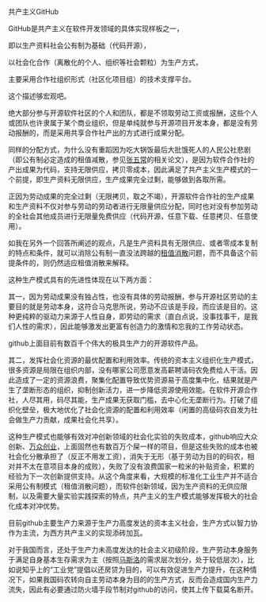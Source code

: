 共产主义GitHub

GitHub是共产主义在软件开发领域的具体实现样板之一，

即以生产资料社会公有制为基础（代码开源），

以社会化合作（离散化的个人、组织等社会颗粒）为生产方式，

主要采用合作社组织形式（社区化项目组）的技术支撑平台。



这个描述够宏观吧。



绝大部分参与开源软件社区的个人和团队，都是不领取劳动工资或报酬，这些个人或团队也许隶属于某个商业组织，但是单纯就参与开源项目开发本身，都是没有劳动报酬的，而是采用共享合作社产出的方式进行成果分配。

同样的分配方式，为什么没有重蹈因为吃大锅饭最后大批饿死人的人民公社悲剧（即公有制必定造成的租值减散，参见[张五常](https://www.zhihu.com/search?q=张五常&search_source=Entity&hybrid_search_source=Entity&hybrid_search_extra={"sourceType"%3A"answer"%2C"sourceId"%3A2493707250})的相关论文），是因为软件合作社的产出成果为代码，支持无限供应，拷贝零成本，因此满足了共产主义生产模式的一个前提，即生产资料无限供应，生产成果完全过剩，能够做到各取所需。

正因为劳动成果的完全过剩（无限拷贝，取之不竭），开源软件合作社的生产成果和生产资料不仅对参与劳动的劳动者进行无限量供应分配，同时也对没有参加劳动的全社会其他成员进行无限量免费供应（代码开源，任意下载、任意拷贝、任意使用）。

如我在另外一个回答所阐述的观点，凡是生产资料具有无限供应、或者零成本复制的特点和条件，就可以消除公有制一直没法跨越的[租值消散](https://www.zhihu.com/search?q=租值消散&search_source=Entity&hybrid_search_source=Entity&hybrid_search_extra={"sourceType"%3A"answer"%2C"sourceId"%3A2493707250})问题，而不具备这个前提条件的，则仍然适应租值消散来解释。



这种生产模式具有的先进性体现在以下两方面：

其一，因为劳动成果没有独占性，也没有具体的劳动报酬，参与开源社区劳动的主要目的就是劳动本身，这符合马克思所说，劳动不应该是手段，而应该是目的。这种更纯粹的驱动力来源于人性自身，即劳动的需求（直白点说，没事找事干，是我们人性的需求），因此能够激发出更富有创造力的激情和忘我的工作劳动状态。

github上面目前有数百千个伟大的极具生产力的开源软件产品。



其二，发挥社会化资源的最优配置和利用效率。传统的资本主义组织化生产模式，很多资源是局限在组织内部，没有哪家公司愿意发高薪聘请码农免费给人干活。因此造成了一定的资源浪费，聚集化配置导致优势资源易于高度集中化，结果就是产生了垄断形态的组织，抑制创新活力，进一步降低资源使用效能。在软件开源合作社，人尽其用，码尽其能，生产成果无获取门槛，去中心化无垄断行为。打破了组织化壁垒，极大地优化了社会化资源的配置和利用效率（闲置的高级码农自发为社会做生产力贡献，成果社会化共享）。



这种生产模式也能够有效对冲创新领域的社会化实验的失败成本，github响应大众创新、[万众创业](https://www.zhihu.com/search?q=万众创业&search_source=Entity&hybrid_search_source=Entity&hybrid_search_extra={"sourceType"%3A"answer"%2C"sourceId"%3A2493707250})，上面固然也有数百万个屎一样的项目，但是这些失败的成本也被社会化分散承担了（反正不用发工资），消失于无形（基于劳动为目的的码农，相对并不太在意项目本身的成败），失败了没有浪费国家一粒米的补贴资金，积累的经验为下一次创新提供支持。从这个角度来看，大规模的标准化工业生产并不适合采用公有制模式（租值消散问题），而软件创新领域，因为生产资料的无供应限制，以及需要大量实验实践探索的特点，共产主义的生产模式能够发挥极大的社会化成本对冲优势。



目前github主要生产力来源于生产力高度发达的资本主义社会，生产方式以智力协作为主流，为西方共产主义的实现添砖加瓦。



对于我国而言，还处于生产力未高度发达的社会主义初级阶段，生产劳动本身服务于满足自身基本生存需求为主（按照[马斯洛](https://www.zhihu.com/search?q=马斯洛&search_source=Entity&hybrid_search_source=Entity&hybrid_search_extra={"sourceType"%3A"answer"%2C"sourceId"%3A2493707250})的需求层次划分，处于较低层次），比如说知乎上的“工业党”提倡以还房贷为目的，可以有效促进生产力提升，在这种情况下，如果我国码农转向自主劳动本身为目的的生产方式，反而会造成国内生产力流失，因此有必要通过防火墙手段节制对github的访问，使其上传下载莫名断开。